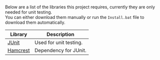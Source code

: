 Below are a list of the libraries this project requires, currently they are only needed for unit testing.  
You can either download them manually or run the `Install.bat` file to download them automatically.

| Library | Description |
| --- | --- |
| [JUnit](https://repo1.maven.org/maven2/junit/junit/4.13.2/junit-4.13.2.jar) | Used for unit testing. |
| [Hamcrest](https://repo1.maven.org/maven2/org/hamcrest/hamcrest-core/1.3/hamcrest-core-1.3.jar) | Dependency for JUnit. |
